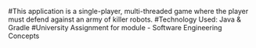 #This application is a single-player, multi-threaded game where the player must defend against an army of killer robots.
#Technology Used: Java & Gradle
#University Assignment for module - Software Engineering Concepts
